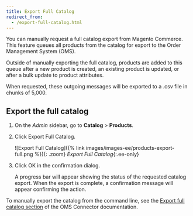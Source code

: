 ```yaml
---
title: Export Full Catalog
redirect_from:
  - /export-full-catalog.html
---
```


You can manually request a full catalog export from Magento Commerce. This feature queues all products from the catalog for export to the Order Management System (OMS).

Outside of manually exporting the full catalog, products are added to this queue after a new product is created, an existing product is updated, or after a bulk update to product attributes.

When requested, these outgoing messages will be exported to a .csv file in chunks of 5,000.

## Export the full catalog

1. On the _Admin_ sidebar, go to **Catalog** > **Products**.
1. Click <span class="btn">Export Full Catalog</span>.

   ![Export Full Catalog]({% link images/images-ee/products-export-full.png %}){: .zoom}
   _Export Full Catalog_{:.ee-only}

1. Click <span class="btn">OK</span> in the confirmation dialog.

   A progress bar will appear showing the status of the requested catalog export. When the export is complete, a confirmation message will appear confirming the action.

To manually export the catalog from the command line, see the [Export full catalog section](https://omsdocs.magento.com/integration/connector/setup-tutorial/#export-full-catalog) of the OMS Connector documentation.

